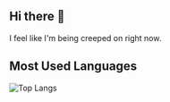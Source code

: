 ## Hi there 👋


<!--

Here are some ideas to get you started:

- 🔭 I’m currently working on ...
- 🌱 I’m currently learning ...
- 👯 I’m looking to collaborate on ...
- 🤔 I’m looking for help with ...
- 💬 Ask me about ...
- 📫 How to reach me: ...
- 😄 Pronouns: ...
- ⚡ Fun fact: ...
-->
I feel like I'm being creeped on right now.
## Most Used Languages
![Top Langs](https://github-readme-stats.vercel.app/api/top-langs/?username=Vorahil&layout=compact)
